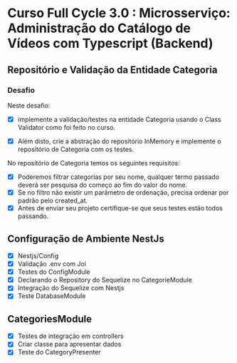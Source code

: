 # Curso Full Cycle 3.0 : Microsserviço: Administração do Catálogo de Vídeos com Typescript (Backend)

## Repositório e Validação da Entidade Categoria

### Desafio

Neste desafio:<br>

- [X] implemente a validação/testes na entidade Categoria usando o Class Validator como foi feito no curso.

- [X] Além disto, crie a abstração do repositório InMemory e implemente o repositório de Categoria com os testes.

No repositório de Categoria temos os seguintes requisitos:

- [X] Poderemos filtrar categorias por seu nome, qualquer termo passado deverá ser pesquisa do começo ao fim do valor do nome.
- [X] Se no filtro não existir um parâmetro de ordenação, precisa ordenar por padrão pelo created_at.
- [X] Antes de enviar seu projeto certifique-se que seus testes estão todos passando.

## Configuração de Ambiente NestJs
 - [X] Nestjs/Config
 - [X] Validação .env com Joi
 - [X] Testes do ConfigModule
 - [X] Declarando o Repository do Sequelize no CategorieModule
 - [X] Integração do Sequelize com Nestjs
 - [X] Teste DatabaseModule

## CategoriesModule
 - [X] Testes de integração em controllers
 - [X] Criar classe para apresentar dados 
 - [X] Teste do CategoryPresenter